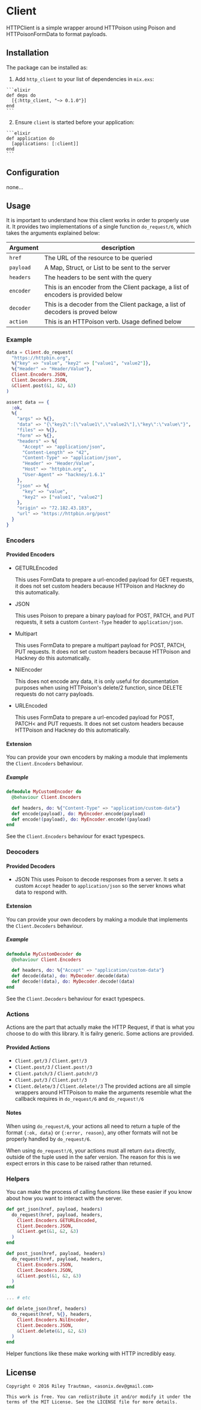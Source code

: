 # Client

HTTPClient is a simple wrapper around HTTPoison using Poison and
HTTPoisonFormData to format payloads.

## Installation

The package can be installed as:

  1. Add `http_client` to your list of dependencies in `mix.exs`:

    ```elixir
    def deps do
      [{:http_client, "~> 0.1.0"}]
    end
    ```

  2. Ensure `client` is started before your application:

    ```elixir
    def application do
      [applications: [:client]]
    end
    ```

## Configuration
none...

## Usage

It is important to understand how this client works in order to properly use it.
It provides two implementations of a single function `do_request/6`, which takes
the arguments explained below:

| Argument   | description |
| ---------- | ----------- |
| `href`     | The URL of the resource to be queried |
| `payload`  | A Map, Struct, or List to be sent to the server |
| `headers`  | The headers to be sent with the query |
| `encoder`  | This is an encoder from the Client package, a list of encoders is provided below |
| `decoder`  | This is a decoder from the Client package, a list of decoders is proved below |
| `action`   | This is an HTTPoison verb. Usage defined below |

### Example
```elixir
data = Client.do_request(
  "https://httpbin.org",
  %{"key" => "value", "key2" => ["value1", "value2"]},
  %{"Header" => "Header/Value"},
  Client.Encoders.JSON,
  Client.Decoders.JSON,
  &Client.post(&1, &2, &3)
)

assert data == {
  :ok,
  %{
    "args" => %{},
    "data" => "{\"key2\":[\"value1\",\"value2\"],\"key\":\"value\"}",
    "files" => %{},
    "form" => %{},
    "headers" => %{
      "Accept" => "application/json",
      "Content-Length" => "42",
      "Content-Type" => "application/json",
      "Header" => "Header/Value",
      "Host" => "httpbin.org",
      "User-Agent" => "hackney/1.6.1"
    },
    "json" => %{
      "key" => "value",
      "key2" => ["value1", "value2"]
    },
    "origin" => "72.182.43.183",
    "url" => "https://httpbin.org/post"
  }
}
```

### Encoders
#### Provided Encoders
 - GETURLEncoded

    This uses FormData to prepare a url-encoded payload for GET requests, it
    does not set custom headers because HTTPoison and Hackney do this
    automatically.

 - JSON

    This uses Poison to prepare a binary payload for POST, PATCH, and PUT
    requests, it sets a custom `Content-Type` header to `application/json`.

 - Multipart

    This uses FormData to prepare a multipart payload for POST, PATCH, PUT
    requests. It does not set custom headers because HTTPoison and Hackney do
    this automatically.

 - NilEncoder

    This does not encode any data, it is only useful for documentation purposes
    when using HTTPoison's delete/2 function, since DELETE requests do not carry
    payloads.

 - URLEncoded

    This uses FormData to prepare a url-encoded payload for POST, PATCH< and PUT
    requests. It does not set custom headers because HTTPoison and Hackney do
    this automatically.

#### Extension
You can provide your own encoders by making a module that implements the
`Client.Encoders` behaviour.

##### Example
```elixir
defmodule MyCustomEncoder do
  @behaviour Client.Encoders

  def headers, do: %{"Content-Type" => "application/custom-data"}
  def encode(payload), do: MyEncoder.encode(payload)
  def encode!(payload), do: MyEncoder.encode!(payload)
end
```

See the `Client.Encoders` behaviour for exact typespecs.

### Deocoders
#### Provided Decoders
 - JSON
    This uses Poison to decode responses from a server. It sets a custom
    `Accept` header to `application/json` so the server knows what data
    to respond with.
#### Extension
You can provide your own decoders by making a module that implements the
`Client.Decoders` behaviour.

##### Example
```elixir
defmodule MyCustomDecoder do
  @behaviour Client.Encoders

  def headers, do: %{"Accept" => "application/custom-data"}
  def decode(data), do: MyDecoder.decode(data)
  def decode!(data), do: MyDecoder.decode!(data)
end
```

See the `Client.Decoders` behaviour for exact typespecs.

### Actions
Actions are the part that actually make the HTTP Request, if that is what you
choose to do with this library. It is failry generic. Some actions are provided.
#### Provided Actions
 - `Client.get/3` / `Client.get!/3`
 - `Client.post/3` / `Client.post!/3`
 - `Client.patch/3` / `Client.patch!/3`
 - `Client.put/3` / `Client.put!/3`
 - `Client.delete/3` / `Client.delete!/3`
The provided actions are all simple wrappers around HTTPoison to make the
arguments resemble what the callback requires in `do_request/6` and
`do_request!/6`

#### Notes
When using `do_request/6`, your actions all need to return a tuple of the format
`{:ok, data}` or `{:error, reason}`, any other formats will not be properly
handled by `do_request/6`.

When using `do_request!/6`, your actions must all return `data` directly,
outside of the tuple used in the safer version. The reason for this is we expect
errors in this case to be raised rather than returned.

### Helpers
You can make the process of calling functions like these easier if you know
about how you want to interact with the server.
```elixir
def get_json(href, payload, headers)
  do_request(href, payload, headers,
    Client.Encoders.GETURLEncoded,
    Client.Decoders.JSON,
    &Client.get(&1, &2, &3)
  )
end

def post_json(href, payload, headers)
  do_request(href, payload, headers,
    Client.Encoders.JSON,
    Client.Decoders.JSON,
    &Client.post(&1, &2, &3)
  )
end

... # etc

def delete_json(href, headers)
  do_request(href, %{}, headers,
    Client.Encoders.NilEncoder,
    Client.Decoders.JSON,
    &Client.delete(&1, &2, &3)
  )
end
```
Helper functions like these make working with HTTP incredibly easy.

## License
```
Copyright © 2016 Riley Trautman, <asonix.dev@gmail.com>

This work is free. You can redistribute it and/or modify it under the
terms of the MIT License. See the LICENSE file for more details.
```
